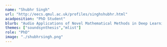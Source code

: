```yaml
---
name: "Shubhr Singh"
url: "http://eecs.qmul.ac.uk/profiles/singhshubhr.html"
acadposition: "PhD Student"
blurb: "Audio Applications of Novel Mathematical Methods in Deep Learning"
themes: ["soundsynthesis","mlist"]
role: "PhD"
image: "./shubhrsingh.png"
---
```


